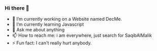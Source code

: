 ### Hi there 👋

<!--
**SaqibAlMalik/SaqibAlMalik** is a ✨ _special_ ✨ repository because its `README.md` (this file) appears on your GitHub profile.
-->
- 🔭 I’m currently working on a Website named DecMe.
- 🌱 I’m currently learning Javascript
- 💬 Ask me about anything
- 📫 How to reach me: i am everywhere, just search for SaqibAlMalik
- ⚡ Fun fact: I can't really hurt anybody.

